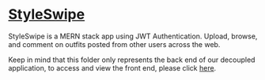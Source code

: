 # [StyleSwipe](https://style-swipe.netlify.app)

StyleSwipe is a MERN stack app using JWT Authentication. Upload, browse, and comment on outfits posted from other users across the web.

Keep in mind that this folder only represents the back end of our decoupled application, to access and view the front end, please click [here](https://github.com/korycfitz/styleSwipe-front-end).